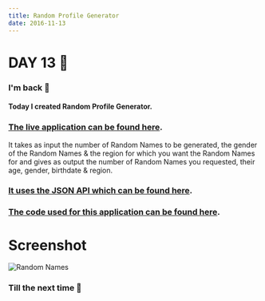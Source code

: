 ```yaml
---
title: Random Profile Generator
date: 2016-11-13
---
```


# DAY 13 👾 

### I'm back 💙

#### Today I created Random Profile Generator.

### [The live application can be found here](https://deadcoder0904.github.io/random-names/).

It takes as input the number of Random Names to be generated, the gender of the Random Names & the region for which you want the Random Names for and gives as output the number of Random Names you requested, their age, gender, birthdate & region.

### [It uses the JSON API which can be found here](https://github.com/thm/uinames/).

### [The code used for this application can be found here](https://github.com/deadcoder0904/random-names/).

# Screenshot

![Random Names](http://imgur.com/bTHzBao.png)

### Till the next time 👻 
